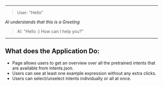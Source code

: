 
---
> User: "Hello"

*AI understands that this is a Greeting*

> AI: "Hello :) How can I help you?"
---


## What does the Application Do:

- Page allows users to get an overview over all the pretrained intents that are available from intents.json.
- Users can see at least one example expression without any extra clicks.
- Users can select/unselect intents individually or all at once.

